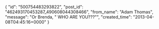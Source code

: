  {
   "id": "500754483293822",
   "post_id": "462493170453287_490608044308466",
   "from_name": "Adam Thomas",
   "message": "Or Brenda, \" WHO ARE YOU???\"",
   "created_time": "2013-04-08T04:45:16+0000"
 }
